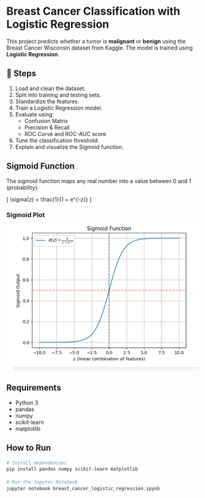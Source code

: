 # Breast Cancer Classification with Logistic Regression

This project predicts whether a tumor is **malignant** or **benign** using the Breast Cancer Wisconsin dataset from Kaggle. The model is trained using **Logistic Regression**.

## 📌 Steps
1. Load and clean the dataset.
2. Split into training and testing sets.
3. Standardize the features.
4. Train a Logistic Regression model.
5. Evaluate using:
   - Confusion Matrix
   - Precision & Recall
   - ROC Curve and ROC-AUC score
6. Tune the classification threshold.
7. Explain and visualize the Sigmoid function.

## Sigmoid Function
The sigmoid function maps any real number into a value between 0 and 1 (probability):

\[
\sigma(z) = \frac{1}{1 + e^{-z}}
\]

### Sigmoid Plot
![Sigmoid Function](Screenshots/sigmoid_function.PNG)

## Requirements
- Python 3
- pandas
- numpy
- scikit-learn
- matplotlib

## How to Run
```bash
# Install dependencies
pip install pandas numpy scikit-learn matplotlib

# Run the Jupyter Notebook
jupyter notebook breast_cancer_logistic_regression.ipynb
